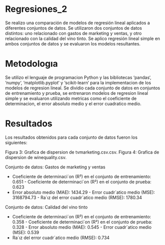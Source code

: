 # Regresiones_2
Se realizo una comparación de modelos de regresión lineal aplicados a diferentes conjuntos de datos. Se utilizaron dos conjuntos de datos distintos: uno relacionado con gastos de marketing y ventas, y otro relacionado con la calidad del vino tinto. Se aplico regresión lineal simple en ambos conjuntos de datos y se evaluaron los modelos resultantes.

# Metodologıa
Se utilizo el lenguaje de programacion Python y las bibliotecas ‘pandas‘, ‘numpy‘, ‘matplotlib.pyplot‘ y ‘scikit-learn‘ para la implementacion de los modelos de regresion lineal. Se dividio cada conjunto de datos en conjuntos de entrenamiento y prueba, se entrenaron modelos de regresion lineal simple y se evaluaron utilizando metricas como el coeficiente de determinacion, el error absoluto medio y el error cuadratico medio.

# Resultados
Los resultados obtenidos para cada conjunto de datos fueron los siguientes:

Figura 3: Grafica de dispersion de tvmarketing.csv.csv.
Figura 4: Grafica de dispersion de winequality.csv.

Conjunto de datos: Gastos de marketing y ventas
- Coeficiente de determinaci´on (R²) en el conjunto de entrenamiento:
0.651 - Coeficiente de determinaci´on (R²) en el conjunto de prueba: 0.623
- Error absoluto medio (MAE): 1434.29 - Error cuadr´atico medio (MSE):
3168794.73 - Ra´ız del error cuadr´atico medio (RMSE): 1780.34
  
Conjunto de datos: Calidad del vino tinto
- Coeficiente de determinaci´on (R²) en el conjunto de entrenamiento:
0.358 - Coeficiente de determinaci´on (R²) en el conjunto de prueba: 0.328 -
Error absoluto medio (MAE): 0.545 - Error cuadr´atico medio (MSE): 0.539
- Ra´ız del error cuadr´atico medio (RMSE): 0.734
